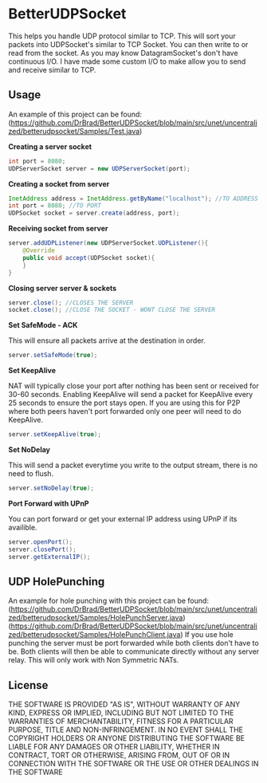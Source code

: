 BetterUDPSocket
========


This helps you handle UDP protocol similar to TCP. This will sort your packets into UDPSocket's similar to TCP Socket. You can then write to or read from the socket.
As you may know DatagramSocket's don't have continuous I/O. I have made some custom I/O to make allow you to send and receive similar to TCP.

Usage
-----
An example of this project can be found: (https://github.com/DrBrad/BetterUDPSocket/blob/main/src/unet/uncentralized/betterudpsocket/Samples/Test.java)

**Creating a server socket**
```Java
int port = 8080;
UDPServerSocket server = new UDPServerSocket(port);
```

**Creating a socket from server**
```Java
InetAddress address = InetAddress.getByName("localhost"); //TO ADDRESS
int port = 8080; //TO PORT
UDPSocket socket = server.create(address, port);
```

**Receiving socket from server**
```Java
server.addUDPListener(new UDPServerSocket.UDPListener(){
    @Override
    public void accept(UDPSocket socket){
    }
}
```

**Closing server server & sockets**
```Java
server.close(); //CLOSES THE SERVER
socket.close(); //CLOSE THE SOCKET - WONT CLOSE THE SERVER
```

**Set SafeMode - ACK**

This will ensure all packets arrive at the destination in order.
```Java
server.setSafeMode(true);
```

**Set KeepAlive**

NAT will typically close your port after nothing has been sent or received for 30-60 seconds. Enabling KeepAlive will send a packet for KeepAlive every 25 seconds to ensure the port stays open. If you are using this for P2P where both peers haven't port forwarded only one peer will need to do KeepAlive.
```Java
server.setKeepAlive(true);
```

**Set NoDelay**

This will send a packet everytime you write to the output stream, there is no need to flush.
```Java
server.setNoDelay(true);
```

**Port Forward with UPnP**

You can port forward or get your external IP address using UPnP if its availible.
```Java
server.openPort();
server.closePort();
server.getExternalIP();
```

UDP HolePunching
-----
An example for hole punching with this project can be found:
(https://github.com/DrBrad/BetterUDPSocket/blob/main/src/unet/uncentralized/betterudpsocket/Samples/HolePunchServer.java)
(https://github.com/DrBrad/BetterUDPSocket/blob/main/src/unet/uncentralized/betterudpsocket/Samples/HolePunchClient.java)
If you use hole punching the server must be port forwarded while both clients don't have to be. Both clients will then be able to communicate directly without any server relay. This will only work with Non Symmetric NATs.


License
-----------
THE SOFTWARE IS PROVIDED "AS IS", WITHOUT WARRANTY OF ANY KIND, EXPRESS OR IMPLIED, INCLUDING BUT NOT LIMITED TO THE WARRANTIES OF MERCHANTABILITY, FITNESS FOR A PARTICULAR PURPOSE, TITLE AND NON-INFRINGEMENT. IN NO EVENT SHALL THE COPYRIGHT HOLDERS OR ANYONE DISTRIBUTING THE SOFTWARE BE LIABLE FOR ANY DAMAGES OR OTHER LIABILITY, WHETHER IN CONTRACT, TORT OR OTHERWISE, ARISING FROM, OUT OF OR IN CONNECTION WITH THE SOFTWARE OR THE USE OR OTHER DEALINGS IN THE SOFTWARE
